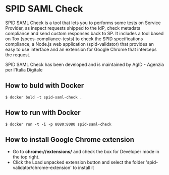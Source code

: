 # SPID SAML Check

SPID SAML Check is a tool that lets you to performs some tests on Service Provider, as inspect requests shipped to the IdP, check metadata compliance and send custom responses back to SP. It includes a tool based on Tox (specs-compliance-tests) to check the SPID specifications compliance, a Node.js web application (spid-validator) that provides an easy to use interface and an extension for Google Chrome that interceps the request.

SPID SAML Check has been developed and is maintained by AgID - Agenzia per l'Italia Digitale

## How to buld with Docker

```
$ docker buld -t spid-saml-check .
```

## How to run with Docker

```
$ docker run -t -i -p 8080:8080 spid-saml-check
```

## How to install Google Chrome extension
- Go to **chrome://extensions/** and check the box for Developer mode in the top right.
- Click the Load unpacked extension button and select the folder 'spid-validator/chrome-extension' to install it

